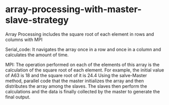 # array-processing-with-master-slave-strategy
Array Processing includes the square root of each element in rows and columns with MPI

Serial_code:
It navigates the array once in a row and once in a column and calculates the amount of time.

MPI:
The operation performed on each of the elements of this array is the calculation of the square root of each element.
For example, the initial value of A63 is 18 and the square root of it is 24.4
Using the salve-Master method, parallel code that the master initializes the array and then distributes the array among the slaves. 
The slaves then perform the calculations and the data is finally collected by the master to generate the final output.


